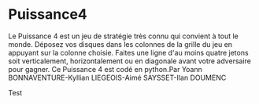 # Puissance4

Le Puissance 4 est un jeu de stratégie très connu qui convient à tout le monde.
Déposez vos disques dans les colonnes de la grille du jeu en appuyant sur la colonne choisie. Faites une ligne d'au moins quatre jetons soit verticalement, horizontalement ou en diagonale avant votre adversaire pour gagner.
Ce Puissance 4 est codé en python.Par Yoann BONNAVENTURE-Kyllian LIEGEOIS-Aimé SAYSSET-Ilan DOUMENC

Test

